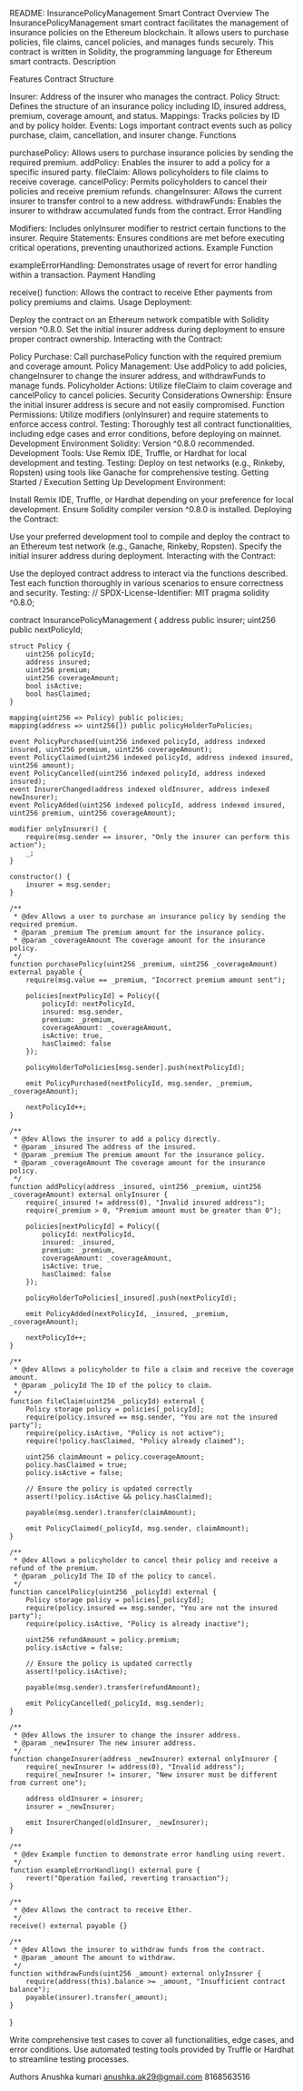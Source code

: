 README: InsurancePolicyManagement Smart Contract
Overview
The InsurancePolicyManagement smart contract facilitates the management of insurance policies on the Ethereum blockchain. It allows users to purchase policies, file claims, cancel policies, and manages funds securely. This contract is written in Solidity, the programming language for Ethereum smart contracts.
Description

Features
Contract Structure

Insurer: Address of the insurer who manages the contract.
Policy Struct: Defines the structure of an insurance policy including ID, insured address, premium, coverage amount, and status.
Mappings: Tracks policies by ID and by policy holder.
Events: Logs important contract events such as policy purchase, claim, cancellation, and insurer change.
Functions

purchasePolicy: Allows users to purchase insurance policies by sending the required premium.
addPolicy: Enables the insurer to add a policy for a specific insured party.
fileClaim: Allows policyholders to file claims to receive coverage.
cancelPolicy: Permits policyholders to cancel their policies and receive premium refunds.
changeInsurer: Allows the current insurer to transfer control to a new address.
withdrawFunds: Enables the insurer to withdraw accumulated funds from the contract.
Error Handling

Modifiers: Includes onlyInsurer modifier to restrict certain functions to the insurer.
Require Statements: Ensures conditions are met before executing critical operations, preventing unauthorized actions.
Example Function

exampleErrorHandling: Demonstrates usage of revert for error handling within a transaction.
Payment Handling

receive() function: Allows the contract to receive Ether payments from policy premiums and claims.
Usage
Deployment:

Deploy the contract on an Ethereum network compatible with Solidity version ^0.8.0.
Set the initial insurer address during deployment to ensure proper contract ownership.
Interacting with the Contract:

Policy Purchase: Call purchasePolicy function with the required premium and coverage amount.
Policy Management: Use addPolicy to add policies, changeInsurer to change the insurer address, and withdrawFunds to manage funds.
Policyholder Actions: Utilize fileClaim to claim coverage and cancelPolicy to cancel policies.
Security Considerations
Ownership: Ensure the initial insurer address is secure and not easily compromised.
Function Permissions: Utilize modifiers (onlyInsurer) and require statements to enforce access control.
Testing: Thoroughly test all contract functionalities, including edge cases and error conditions, before deploying on mainnet.
Development Environment
Solidity: Version ^0.8.0 recommended.
Development Tools: Use Remix IDE, Truffle, or Hardhat for local development and testing.
Testing: Deploy on test networks (e.g., Rinkeby, Ropsten) using tools like Ganache for comprehensive testing.
Getting Started / Execution
Setting Up Development Environment:

Install Remix IDE, Truffle, or Hardhat depending on your preference for local development.
Ensure Solidity compiler version ^0.8.0 is installed.
Deploying the Contract:

Use your preferred development tool to compile and deploy the contract to an Ethereum test network (e.g., Ganache, Rinkeby, Ropsten).
Specify the initial insurer address during deployment.
Interacting with the Contract:

Use the deployed contract address to interact via the functions described.
Test each function thoroughly in various scenarios to ensure correctness and security.
Testing:
// SPDX-License-Identifier: MIT
pragma solidity ^0.8.0;

contract InsurancePolicyManagement {
    address public insurer;
    uint256 public nextPolicyId;

    struct Policy {
        uint256 policyId;
        address insured;
        uint256 premium;
        uint256 coverageAmount;
        bool isActive;
        bool hasClaimed;
    }

    mapping(uint256 => Policy) public policies;
    mapping(address => uint256[]) public policyHolderToPolicies;

    event PolicyPurchased(uint256 indexed policyId, address indexed insured, uint256 premium, uint256 coverageAmount);
    event PolicyClaimed(uint256 indexed policyId, address indexed insured, uint256 amount);
    event PolicyCancelled(uint256 indexed policyId, address indexed insured);
    event InsurerChanged(address indexed oldInsurer, address indexed newInsurer);
    event PolicyAdded(uint256 indexed policyId, address indexed insured, uint256 premium, uint256 coverageAmount);

    modifier onlyInsurer() {
        require(msg.sender == insurer, "Only the insurer can perform this action");
        _;
    }

    constructor() {
        insurer = msg.sender;
    }

    /**
     * @dev Allows a user to purchase an insurance policy by sending the required premium.
     * @param _premium The premium amount for the insurance policy.
     * @param _coverageAmount The coverage amount for the insurance policy.
     */
    function purchasePolicy(uint256 _premium, uint256 _coverageAmount) external payable {
        require(msg.value == _premium, "Incorrect premium amount sent");

        policies[nextPolicyId] = Policy({
            policyId: nextPolicyId,
            insured: msg.sender,
            premium: _premium,
            coverageAmount: _coverageAmount,
            isActive: true,
            hasClaimed: false
        });

        policyHolderToPolicies[msg.sender].push(nextPolicyId);

        emit PolicyPurchased(nextPolicyId, msg.sender, _premium, _coverageAmount);

        nextPolicyId++;
    }

    /**
     * @dev Allows the insurer to add a policy directly.
     * @param _insured The address of the insured.
     * @param _premium The premium amount for the insurance policy.
     * @param _coverageAmount The coverage amount for the insurance policy.
     */
    function addPolicy(address _insured, uint256 _premium, uint256 _coverageAmount) external onlyInsurer {
        require(_insured != address(0), "Invalid insured address");
        require(_premium > 0, "Premium amount must be greater than 0");

        policies[nextPolicyId] = Policy({
            policyId: nextPolicyId,
            insured: _insured,
            premium: _premium,
            coverageAmount: _coverageAmount,
            isActive: true,
            hasClaimed: false
        });

        policyHolderToPolicies[_insured].push(nextPolicyId);

        emit PolicyAdded(nextPolicyId, _insured, _premium, _coverageAmount);

        nextPolicyId++;
    }

    /**
     * @dev Allows a policyholder to file a claim and receive the coverage amount.
     * @param _policyId The ID of the policy to claim.
     */
    function fileClaim(uint256 _policyId) external {
        Policy storage policy = policies[_policyId];
        require(policy.insured == msg.sender, "You are not the insured party");
        require(policy.isActive, "Policy is not active");
        require(!policy.hasClaimed, "Policy already claimed");

        uint256 claimAmount = policy.coverageAmount;
        policy.hasClaimed = true;
        policy.isActive = false;

        // Ensure the policy is updated correctly
        assert(!policy.isActive && policy.hasClaimed);

        payable(msg.sender).transfer(claimAmount);

        emit PolicyClaimed(_policyId, msg.sender, claimAmount);
    }

    /**
     * @dev Allows a policyholder to cancel their policy and receive a refund of the premium.
     * @param _policyId The ID of the policy to cancel.
     */
    function cancelPolicy(uint256 _policyId) external {
        Policy storage policy = policies[_policyId];
        require(policy.insured == msg.sender, "You are not the insured party");
        require(policy.isActive, "Policy is already inactive");

        uint256 refundAmount = policy.premium;
        policy.isActive = false;

        // Ensure the policy is updated correctly
        assert(!policy.isActive);

        payable(msg.sender).transfer(refundAmount);

        emit PolicyCancelled(_policyId, msg.sender);
    }

    /**
     * @dev Allows the insurer to change the insurer address.
     * @param _newInsurer The new insurer address.
     */
    function changeInsurer(address _newInsurer) external onlyInsurer {
        require(_newInsurer != address(0), "Invalid address");
        require(_newInsurer != insurer, "New insurer must be different from current one");
        
        address oldInsurer = insurer;
        insurer = _newInsurer;

        emit InsurerChanged(oldInsurer, _newInsurer);
    }

    /**
     * @dev Example function to demonstrate error handling using revert.
     */
    function exampleErrorHandling() external pure {
        revert("Operation failed, reverting transaction");
    }

    /**
     * @dev Allows the contract to receive Ether.
     */
    receive() external payable {}

    /**
     * @dev Allows the insurer to withdraw funds from the contract.
     * @param _amount The amount to withdraw.
     */
    function withdrawFunds(uint256 _amount) external onlyInsurer {
        require(address(this).balance >= _amount, "Insufficient contract balance");
        payable(insurer).transfer(_amount);
    }
} 

Write comprehensive test cases to cover all functionalities, edge cases, and error conditions.
Use automated testing tools provided by Truffle or Hardhat to streamline testing processes.

Authors
Anushka kumari anushka.ak29@gmail.com
8168563516
